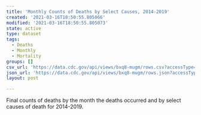 ```yaml
---
title: 'Monthly Counts of Deaths by Select Causes, 2014-2019'
created: '2021-03-16T18:50:55.805066'
modified: '2021-03-16T18:50:55.805073'
state: active
type: dataset
tags:
  - Deaths
  - Monthly
  - Mortality
groups: []
csv_url: 'https://data.cdc.gov/api/views/bxq8-mugm/rows.csv?accessType=DOWNLOAD'
json_url: 'https://data.cdc.gov/api/views/bxq8-mugm/rows.json?accessType=DOWNLOAD'
layout: post

---
```

Final counts of deaths by the month the deaths occurred and by select causes of death for 2014-2019.
